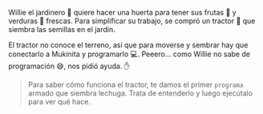 <gs-attire attire-url="https://raw.githubusercontent.com/MumukiProject/mumuki-guia-gobstones-procedimientos-kids/master/assets/attires/config.json"> </gs-attire> 

<gs-toolbox toolbox-url="https://raw.githubusercontent.com/MumukiProject/mumuki-guia-gobstones-procedimientos-kids/master/assets/toolbox_1553288414373.xml"></gs-toolbox>

Willie el jardinero :herb: quiere hacer una huerta para tener sus frutas :apple: y verduras :eggplant: frescas. Para simplificar su trabajo, se compró un tractor :tractor: que siembra las semillas en el jardín.


El tractor no conoce el terreno, así que para moverse y sembrar hay que conectarlo a Mukinita y programarlo :computer:. Peeero... como Willie no sabe de programación :sweat_smile:, nos pidió ayuda. :raised_hand:

> Para saber cómo funciona el tractor, te damos el primer `programa` armado que siembra lechuga. Trata de entenderlo y luego ejecútalo para ver qué hace.
